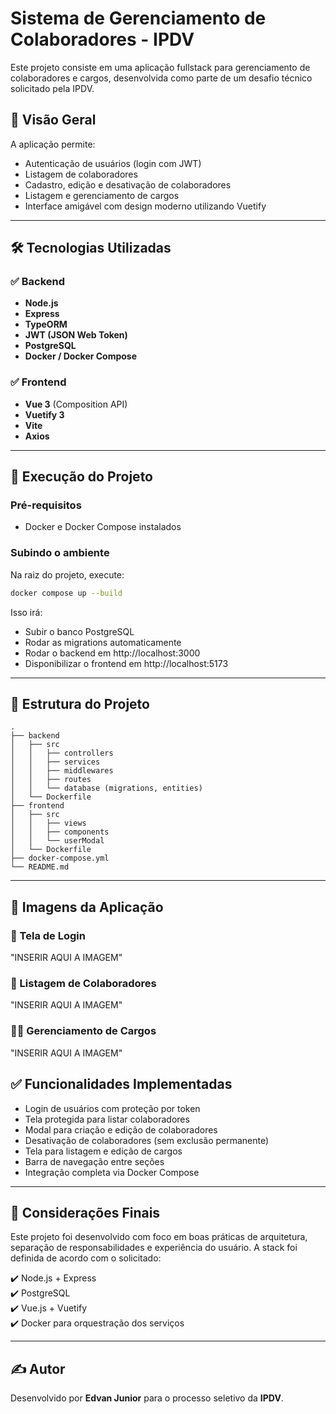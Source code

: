 # Sistema de Gerenciamento de Colaboradores - IPDV

Este projeto consiste em uma aplicação fullstack para gerenciamento de colaboradores e cargos, desenvolvida como parte de um desafio técnico solicitado pela IPDV.

## 🧠 Visão Geral

A aplicação permite:
- Autenticação de usuários (login com JWT)
- Listagem de colaboradores
- Cadastro, edição e desativação de colaboradores
- Listagem e gerenciamento de cargos
- Interface amigável com design moderno utilizando Vuetify

---

## 🛠️ Tecnologias Utilizadas

### ✅ Backend
- **Node.js**
- **Express**
- **TypeORM**
- **JWT (JSON Web Token)**
- **PostgreSQL**
- **Docker / Docker Compose**

### ✅ Frontend
- **Vue 3** (Composition API)
- **Vuetify 3**
- **Vite**
- **Axios**

---

## 🚀 Execução do Projeto

### Pré-requisitos
- Docker e Docker Compose instalados

### Subindo o ambiente
Na raiz do projeto, execute:

```bash
docker compose up --build
```
Isso irá:
- Subir o banco PostgreSQL
- Rodar as migrations automaticamente
- Rodar o backend em http://localhost:3000
- Disponibilizar o frontend em http://localhost:5173

---

## 📂 Estrutura do Projeto
  
```
.
├── backend
│   ├── src
│   │   ├── controllers
│   │   ├── services
│   │   ├── middlewares
│   │   ├── routes
│   │   └── database (migrations, entities)
│   └── Dockerfile
├── frontend
│   ├── src
│   │   ├── views
│   │   ├── components
│   │   └── userModal
│   └── Dockerfile
├── docker-compose.yml
└── README.md
```

---

## 📸 Imagens da Aplicação

### 🔐 Tela de Login
"INSERIR AQUI A IMAGEM"

### 👥 Listagem de Colaboradores
"INSERIR AQUI A IMAGEM"

### 🧑‍💼 Gerenciamento de Cargos
"INSERIR AQUI A IMAGEM"

## ✅ Funcionalidades Implementadas

- Login de usuários com proteção por token
- Tela protegida para listar colaboradores
- Modal para criação e edição de colaboradores
- Desativação de colaboradores (sem exclusão permanente)
- Tela para listagem e edição de cargos
- Barra de navegação entre seções
- Integração completa via Docker Compose

---

## 📌 Considerações Finais

Este projeto foi desenvolvido com foco em boas práticas de arquitetura, separação de responsabilidades e experiência do usuário. A stack foi definida de acordo com o solicitado:

✔️ Node.js + Express  
✔️ PostgreSQL  
✔️ Vue.js + Vuetify  
✔️ Docker para orquestração dos serviços

---

## ✍️ Autor

Desenvolvido por **Edvan Junior** para o processo seletivo da **IPDV**.
